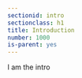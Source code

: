 ```yaml
---
sectionid: intro
sectionclass: h1
title: Introduction
number: 1000
is-parent: yes
---
```


I am the intro